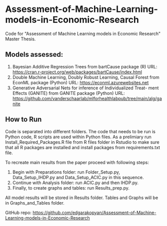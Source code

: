 # Assessment-of-Machine-Learning-models-in-Economic-Research

Code for "Assessment of Machine Learning models in Economic Research" Master Thesis. 

## Models assessed: 

1. Bayesian Additive Regression Trees from bartCause package (R) 
URL: https://cran.r-project.org/web/packages/bartCause/index.html
2. Double Machine Learning, Doubly Robust Learning, Causal Forest from EconML package (Python)
URL: https://econml.azurewebsites.net
3. Generative Adversarial Nets for inference of Individualized Treat- ment Effects (GANITE) from GANITE package (Python)
URL: https://github.com/vanderschaarlab/mlforhealthlabpub/tree/main/alg/ganite

## How to Run 

Code is separated into different folders. The code that needs to be run is Python code, R scripts are used within Python files. As a prelimiary run Install_Required_Packages.R file from R files folder in Rstudio to make sure that all R packages are installed and install packages from requirements.txt file. 

To recreate main results from the paper proceed with following steps:

1. Begin with Preparations folder: run Folder_Setup.py, Data_Setup_IHDP.py and Data_Setup_ACIC.py in this sequence. 
2. Continue with Analysis folder: run ACIC.py and then IHDP.py.
3. Finally, to create graphs and tables: run Results_prep.py.

All model results will be stored in Results folder. Tables and Graphs will be in Graphs_and_Tables folder. 

GitHub repo: https://github.com/edgarakopyan/Assessment-of-Machine-Learning-models-in-Economic-Research
